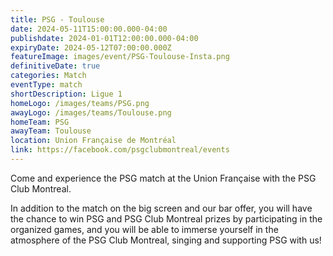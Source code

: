 ```yaml
---
title: PSG - Toulouse
date: 2024-05-11T15:00:00.000-04:00
publishdate: 2024-01-01T12:00:00.000-04:00
expiryDate: 2024-05-12T07:00:00.000Z
featureImage: images/event/PSG-Toulouse-Insta.png
definitiveDate: true
categories: Match
eventType: match
shortDescription: Ligue 1
homeLogo: /images/teams/PSG.png
awayLogo: /images/teams/Toulouse.png
homeTeam: PSG
awayTeam: Toulouse
location: Union Française de Montréal
link: https://facebook.com/psgclubmontreal/events
---
```


Come and experience the PSG match at the Union Française with the PSG Club Montreal.

In addition to the match on the big screen and our bar offer, you will have the chance to win PSG and PSG Club Montreal prizes by participating in the organized games, and you will be able to immerse yourself in the atmosphere of the PSG Club Montreal, singing and supporting PSG with us!
